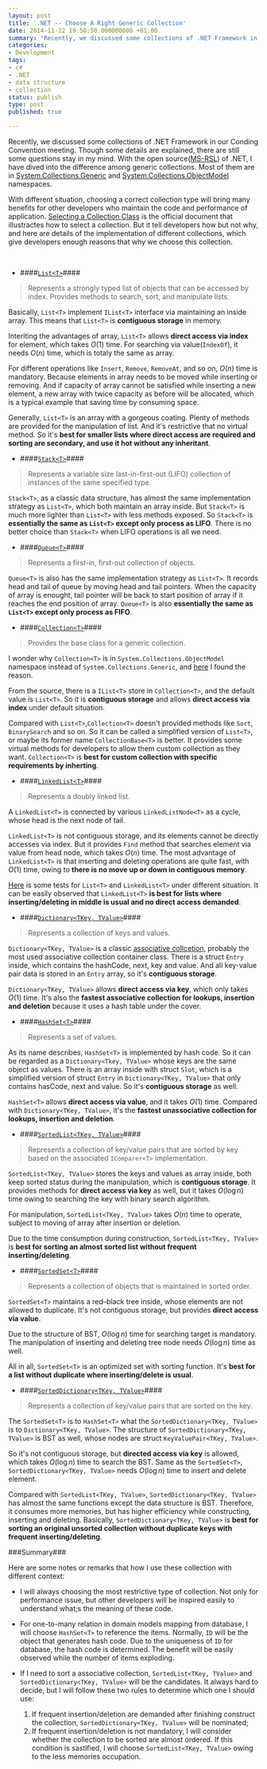 ```yaml
---
layout: post
title: '.NET -- Choose A Right Generic Collection'
date: 2014-11-22 19:50:50.000000000 +01:00
summary: "Recently, we discussed some collections of .NET Framework in our Conding Convention meeting. Though some details are explained, there are still some questions stay in my mind."
categories:
- Development
tags:
- c#
- .NET
- data structure
- collection
status: publish
type: post
published: true

---
```


Recently, we discussed some collections of .NET Framework in our Conding Convention meeting. Though some details are explained, there are still some questions stay in my mind. With the open source([MS-RSL](http://referencesource.microsoft.com/license.html)) of .NET, I have dived into the difference among generic collections. Most of them are in [System.Collections.Generic](http://msdn.microsoft.com/en-us/library/system.collections.generic(v=vs.110).aspx) and [System.Collections.ObjectModel](http://msdn.microsoft.com/en-us/library/system.collections.objectmodel(v=vs.110).aspx) namespaces.

With different situation, choosing a correct collection type will bring many benefits for other developers who maintain the code and performance of application. [Selecting a Collection Class](http://msdn.microsoft.com/en-us/library/6tc79sx1(v=vs.110).aspx) is the official document that illustractes how to select a collection. But it tell developers how but not why, and here are details of the implementation of different collections, which give developers enough reasons that why we choose this collection.

<br/>

- ####[`List<T>`](http://msdn.microsoft.com/en-us/library/6sh2ey19(v=vs.110).aspx)####

> Represents a strongly typed list of objects that can be accessed by index. Provides methods to search, sort, and manipulate lists.

  Basically, `List<T>` implement `IList<T>` interface via maintaining an inside array. This means that `List<T>` is **contiguous storage** in memory.

  Interiting the advantages of array, `List<T>` allows **direct access via index** for element, which takes $O(1)$ time. For searching via value(`IndexOf`), it needs $O(n)$ time, which is totaly the same as array.
  
  For different operations like `Insert`, `Remove`, `RemoveAt`, and so on, $O(n)$ time is mandatory. Because elements in array needs to be moved while inserting or removing. And if capacity of array cannot be satisfied while inserting a new element, a new array with twice capacity as before will be allocated, which is a typical example that saving time by consuming space.
  
  Generally, `List<T>` is an array with a gorgeous coating. Plenty of methods are provided for the manipulation of list. And it's restrictive that no virtual method. So it's **best for smaller lists where direct access are required and sorting are secondary, and use it hot without any inheritant**.

- ####[`Stack<T>`](http://msdn.microsoft.com/en-us/library/3278tedw(v=vs.110).aspx)####

> Represents a variable size last-in-first-out (LIFO) collection of instances of the same specified type.

  `Stack<T>`, as a classic data structure, has almost the same implementation strategy as `List<T>`, which both maintain an array inside. But `Stack<T>` is much more lighter than `List<T>` with less methods exposed. So `Stack<T>` is **essentially the same as `List<T>` except only process as LIFO**. There is no better choice than `Stack<T>` when LIFO operations is all we need.

- ####[`Queue<T>`](http://msdn.microsoft.com/en-us/library/7977ey2c(v=vs.110).aspx)####

> Represents a first-in, first-out collection of objects.

  `Queue<T>` is also has the same implementation strategy as `List<T>`. It records head and tail of queue by moving head and tail pointers. When the capacity of array is enought, tail pointer will be back to start position of array if it reaches the end position of array. `Queue<T>` is also **essentially the same as `List<T>` except only process as FIFO**.

- ####[`Collection<T>`](http://msdn.microsoft.com/en-us/library/ms132397(v=vs.110).aspx)####

> Provides the base class for a generic collection.

  I wonder why `Collection<T>` is in `System.Collections.ObjectModel` namespace instead of `System.Collections.Generic`, and [here](http://blogs.msdn.com/b/kcwalina/archive/2005/03/15/396086.aspx) I found the reason.

  From the source, there is a `IList<T>` store in `Collection<T>`, and the default value is `List<T>`. So it is **contiguous storage** and allows **direct access via index** under default situation.

  Compared with `List<T>`,`Collection<T>` doesn't provided methods like `Sort`, `BinarySearch` and so on. So it can be called a simplified version of `List<T>`, or maybe its former name `CollectionBase<T>` is better. It provides some virtual methods for developers to allow them custom collection as they want. `Collection<T>` is **best for custom collection with specific requirements by inherting**.

- ####[`LinkedList<T>`](http://msdn.microsoft.com/en-us/library/he2s3bh7(v=vs.110).aspx)####

> Represents a doubly linked list.

  A `LinkedList<T>` is connected by various `LinkedListNode<T>` as a cycle, whose head is the next node of tail.
  
  `LinkedList<T>` is not contiguous storage, and its elements cannot be directly accesses via index. But it provides `Find` method that searches element via value from head node, which takes $O(n)$ time. The most advantage of `LinkedList<T>` is that inserting and deleting operations are quite fast, with $O(1)$ time, owing to **there is no move up or down in contiguous memory**.
  
  [Here](http://stackoverflow.com/questions/169973/when-should-i-use-a-list-vs-a-linkedlist) is some tests for `List<T>` and `LinkedList<T>` under different situation. It can be easily observed that `LinkedList<T>` **is best for lists where inserting/deleting in middle is usual and no direct access demanded**.

- ####[`Dictionary<TKey, TValue>`](http://msdn.microsoft.com/en-us/library/xfhwa508(v=vs.110).aspx)####

> Represents a collection of keys and values.

  `Dictionary<TKey, TValue>` is a classic [associative collcetion](http://en.wikipedia.org/wiki/Associative_array), probably the most used associative collection container class. There is a struct `Entry` inside, which contains the hashCode, next, key and value. And all key-value pair data is stored in an `Entry` array, so it's **contiguous storage**.
  
  `Dictionary<TKey, TValue>` allows **direct access via key**, which only takes $O(1)$ time. It's also the **fastest associative collection for lookups, insertion and deletion** because it uses a hash table under the cover.

- ####[`HashSet<T>`](http://msdn.microsoft.com/en-us/library/bb359438(v=vs.110).aspx)####

> Represents a set of values.

  As its name describes, `HashSet<T>` is implemented by hash code. So it can be regarded as a `Dictionary<Tkey, TValue>` whose keys are the same object as values. There is an array inside with struct `Slot`, which is a simplified version of struct `Entry` in `Dictionary<TKey, TValue>` that only contains hasCode, next and value. So it's **contiguous storage** as well.
  
  `HashSet<T>` allows **direct access via value**, and it takes $O(1)$ time. Compared with `Dictionary<TKey, TValue>`, it's the **fastest unassociative collection for lookups, insertion and deletion**.
  
- ####[`SortedList<TKey, TValue>`](http://msdn.microsoft.com/en-us/library/ms132319(v=vs.110).aspx)####

> Represents a collection of key/value pairs that are sorted by key based on the associated `IComparer<T>` implementation.

  `SortedList<TKey, TValue>` stores the keys and values as array inside, both keep sorted status during the manipulation, which is **contiguous storage**. It provides methods for **direct access via key** as well, but it takes $O(\log n)$ time owing to searching the key with binary search algorithm.
  
  For manipulation, `SortedList<TKey, TValue>` takes $O(n)$ time to operate, subject to moving of array after insertion or deletion.
  
  Due to the time consumption during construction, `SortedList<TKey, TValue>` is **best for   sorting an almost sorted list without frequent inserting/deleting**.
  
- ####[`SortedSet<T>`](http://msdn.microsoft.com/en-us/library/dd412070(v=vs.110).aspx)####

> Represents a collection of objects that is maintained in sorted order.

  `SortedSet<T>` maintains a red–black tree inside, whose elements are not allowed to duplicate. It's not contiguous storage, but provides **direct access via value**.
  
  Due to the structure of BST, $O(\log n)$ time for searching target is mandatory. The manipulation of inserting and deleting tree node needs $O(\log n)$ time as well.
  
  All in all, `SortedSet<T>` is an optimized set with sorting function. It's **best for a list without duplicate where inserting/delete is usual**.
  
- ####[`SortedDictionary<TKey, TValue>`](http://msdn.microsoft.com/en-us/library/f7fta44c(v=vs.110).aspx)####

> Represents a collection of key/value pairs that are sorted on the key.

  The `SortedSet<T>` is to `HashSet<T>` what the `SortedDictionary<TKey, TValue>` is to `Dictionary<TKey, TValue>`. The structure of `SortedDictionary<TKey, TValue>` is BST as well, whose nodes are struct `KeyValuePair<TKey, TValue>`.
  
  So it's not contiguous storage, but **directed access via key** is allowed, which takes $O(\log n)$ time to search the BST. Same as the `SortedSet<T>`, `SortedDictionary<TKey, TValue>` needs $O(\log n)$ time to insert and delete element.
  
  Compared with `SortedList<TKey, TValue>`, `SortedDictionary<TKey, TValue>` has almost the same functions except the data structure is BST. Therefore, it consumes more memories, but has higher efficiency while constructing, inserting and deleting. Basically, `SortedDictionary<TKey, TValue>` is **best for sorting an original unsorted collection without duplicate keys with frequent inserting/deleting**.

###Summary###

Here are some notes or remarks that how I use these collection with different context:

- I will always choosing the most restrictive type of collection. Not only for performance issue, but other developers will be inspired easily to understand what;s the meaning of these code.
- For one-to-many relation in domain models mapping from database, I will choose `HashSet<T>` to reference the items. Normally, `ID` will be the object that generates hash code. Due to the uniqueness of `ID` for database, the hash code is determined. The benefit will be easily observed while the number of items exploding.
- If I need to sort a associative collection, `SortedList<TKey, TValue>` and `SortedDictionary<TKey, TValue>` will be the candidates. It always hard to decide, but I will follow these two rules to determine which one I should use:

  1. If frequent insertion/deletion are demanded after finishing construct the collection, `SortedDictionary<TKey, TValue>` will be nominated;
  2. If frequent insertion/deletion is not mandatory, I will consider whether the collection to be sorted are almost ordered. If this condition is sastified, I will choose `SortedList<TKey, TValue>` owing to the less memories occupation.